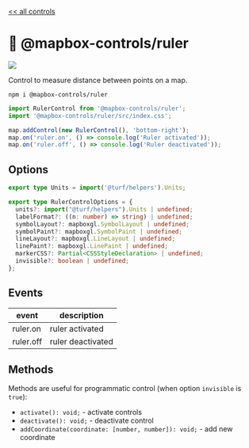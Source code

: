 [<< all controls](/README.md)

# 📏 @mapbox-controls/ruler

![](https://github.com/korywka/mapbox-controls/assets/988471/1c90555c-2e22-4785-8365-14c1bacabb18)

Control to measure distance between points on a map.

```
npm i @mapbox-controls/ruler
```

```js
import RulerControl from '@mapbox-controls/ruler';
import '@mapbox-controls/ruler/src/index.css';

map.addControl(new RulerControl(), 'bottom-right');
map.on('ruler.on', () => console.log('Ruler activated'));
map.on('ruler.off', () => console.log('Ruler deactivated'));
```

## Options

```ts
export type Units = import('@turf/helpers').Units;

export type RulerControlOptions = {
  units?: import("@turf/helpers").Units | undefined;
  labelFormat?: ((n: number) => string) | undefined;
  symbolLayout?: mapboxgl.SymbolLayout | undefined;
  symbolPaint?: mapboxgl.SymbolPaint | undefined;
  lineLayout?: mapboxgl.LineLayout | undefined;
  linePaint?: mapboxgl.LinePaint | undefined;
  markerCSS?: Partial<CSSStyleDeclaration> | undefined;
  invisible?: boolean | undefined;
};
```

## Events

| event     | description       |
| --------- | ----------------- |
| ruler.on  | ruler activated   |
| ruler.off | ruler deactivated |

## Methods

Methods are useful for programmatic control (when option `invisible` is `true`):

- `activate(): void;` - activate controls
- `deactivate(): void;` - deactivate control
- `addCoordinate(coordinate: [number, number]): void;` - add new coordinate
